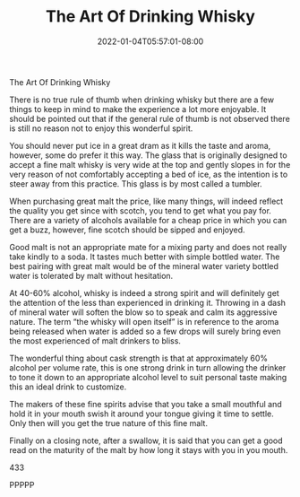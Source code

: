 ﻿---
title: "The Art Of Drinking Whisky"
date: 2022-01-04T05:57:01-08:00
description: "Scotch Tips for Web Success"
featured_image: "/images/Scotch.jpg"
tags: ["Scotch"]
---

The Art Of Drinking Whisky

There is no true rule of thumb when drinking whisky but there are a few things to keep in mind to make the experience a lot more enjoyable. It should be pointed out that if the general rule of thumb is not observed there is still no reason not to enjoy this wonderful spirit. 

You should never put ice in a great dram as it kills the taste and aroma, however, some do prefer it this way.  The glass that is originally designed to accept a fine malt whisky is very wide at the top and gently slopes in for the very reason of not comfortably accepting a bed of ice, as the intention is to steer away from this practice. This glass is by most called a tumbler.

When purchasing great malt the price, like many things, will indeed reflect the quality you get since with scotch, you tend to get what you pay for. There are a variety of alcohols available for a cheap price in which you can get a buzz, however, fine scotch should be sipped and enjoyed.

Good malt is not an appropriate mate for a mixing party and does not really take kindly to a soda.  It tastes much better with simple bottled water. The best pairing with great malt would be of the mineral water variety bottled water is tolerated by malt without hesitation.

At 40-60% alcohol, whisky is indeed a strong spirit and will definitely get the attention of the less than experienced in drinking it. Throwing in a dash of mineral water will soften the blow so to speak and calm its aggressive nature. The term “the whisky will open itself” is in reference to the aroma being released when water is added so a few drops will surely bring even the most experienced of malt drinkers to bliss.

The wonderful thing about cask strength is that at approximately 60% alcohol per volume rate, this is one strong drink in turn allowing the drinker to tone it down to an appropriate alcohol level to suit personal taste making this an ideal drink to customize. 

The makers of these fine spirits advise that you take a small mouthful and hold it in your mouth swish it around your tongue giving it time to settle.  Only then will you get the true nature of this fine malt.

Finally on a closing note, after a swallow, it is said that you can get a good read on the maturity of the malt by how long it stays with you in you mouth.

433

PPPPP

